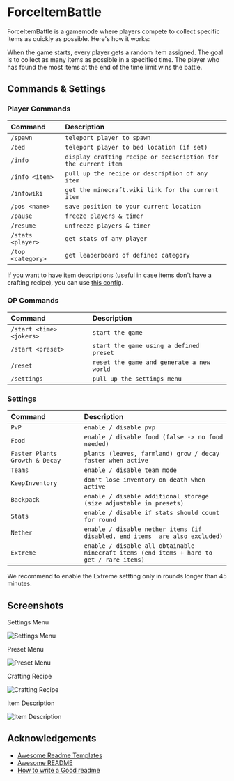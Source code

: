 
# ForceItemBattle

ForceItemBattle is a gamemode where players compete to collect specific items as quickly as possible. Here's how it works:

When the game starts, every player gets a random item assigned. The goal is to collect as many items as possible in a specified  time. The player who has found the most items at the end of the time limit wins the battle.




## Commands & Settings

### Player Commands
| Command | Description     |
| :-------- | :------- |
| `/spawn` | `teleport player to spawn` |
| `/bed` | `teleport player to bed location (if set)` |
| `/info` | `display crafting recipe or decscription for the current item` |
| `/info <item>` | `pull up the recipe or description of any item` |
| `/infowiki` | `get the minecraft.wiki link for the current item` |
| `/pos <name>` | `save position to your current location` |
| `/pause` | `freeze players & timer` |
| `/resume` | `unfreeze players & timer` |
| `/stats <player>` | `get stats of any player` |
| `/top <category>` | `get leaderboard of defined category` |

If you want to have item descriptions (useful in case items don't have a crafting recipe), you can use [this config](https://github.com/btlmt-de/FIB).

### OP Commands
| Command | Description     |
| :-------- | :------- |
| `/start <time> <jokers>` | `start the game` |
| `/start <preset>` | `start the game using a defined preset` |
| `/reset` | `reset the game and generate a new world` |
| `/settings` | `pull up the settings menu` |

### Settings
| Command | Description     |
| :-------- | :------- |
| `PvP` | `enable / disable pvp` |
| `Food` | `enable / disable food (false -> no food needed)` |
| `Faster Plants Growth & Decay` | `plants (leaves, farmland) grow / decay faster when active` |
| `Teams` | `enable / disable team mode` |
| `KeepInventory` | `don't lose inventory on death when active` |
| `Backpack` | `enable / disable additional storage (size adjustable in presets)` |
| `Stats` | `enable / disable if stats should count for round` |
| `Nether` | `enable / disable nether items (if disabled, end items  are also excluded)` |
| `Extreme` | `enable / disable all obtainable minecraft items (end items + hard to get / rare items)` |


We recommend to enable the Extreme settting only in rounds longer than 45 minutes.        

    
## Screenshots

Settings Menu

![Settings Menu](https://github.com/btlmt-de/FIB/assets/77849496/e8c586d1-908b-4a14-8bfe-2741758814a7)

Preset Menu

![Preset Menu](https://github.com/btlmt-de/FIB/assets/77849496/7fdc1752-60db-471e-83f6-0b6d47de595d)

Crafting Recipe

![Crafting Recipe](https://github.com/btlmt-de/FIB/assets/77849496/bfadbcda-ee08-4fb3-a6fd-7eec51c4c6c1)

Item Description

![Item Description](https://github.com/btlmt-de/FIB/assets/77849496/1b719e82-475a-4962-91e3-f9d719373be9)


## Acknowledgements

 - [Awesome Readme Templates](https://awesomeopensource.com/project/elangosundar/awesome-README-templates)
 - [Awesome README](https://github.com/matiassingers/awesome-readme)
 - [How to write a Good readme](https://bulldogjob.com/news/449-how-to-write-a-good-readme-for-your-github-project)

